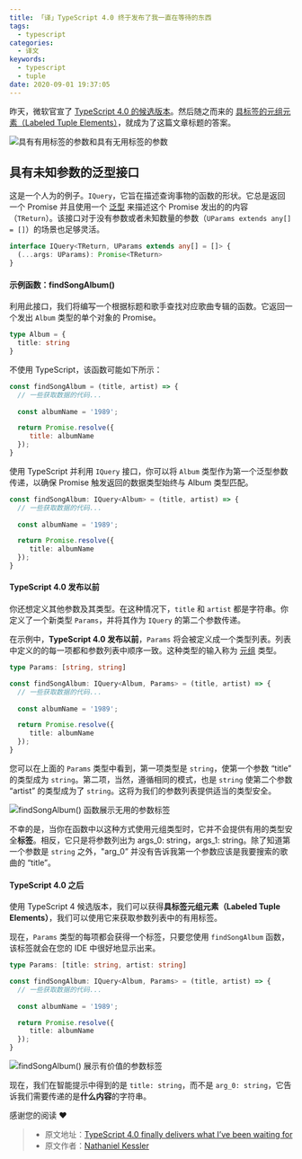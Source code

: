 ```yaml
---
title: 「译」TypeScript 4.0 终于发布了我一直在等待的东西
tags:
  - typescript
categories:
  - 译文
keywords:
  - typescript
  - tuple
date: 2020-09-01 19:37:05
---
```

昨天，微软官宣了 [TypeScript 4.0 的候选版本](https://devblogs.microsoft.com/typescript/announcing-typescript-4-0-rc)。然后随之而来的 [具标签的元组元素（Labeled Tuple Elements）](https://devblogs.microsoft.com/typescript/announcing-typescript-4-0-rc/#labeled-tuple-elements)，就成为了这篇文章标题的答案。

 <!-- more -->

![具有有用标签的参数和具有无用标签的参数](https://cdn-images-1.medium.com/max/2148/1*G00zmJivkNGN1L6fDo9vnQ.png)

## 具有未知参数的泛型接口

这是一个人为的例子。`IQuery`，它旨在描述查询事物的函数的形状。它总是返回一个 Promise 并且使用一个 [泛型](https://www.typescriptlang.org/docs/handbook/generics.html) 来描述这个 Promise 发出的的内容（`TReturn`）。该接口对于没有参数或者未知数量的参数（`UParams extends any[] = []`）的场景也足够灵活。

```ts
interface IQuery<TReturn, UParams extends any[] = []> {
  (...args: UParams): Promise<TReturn>
}
```

#### 示例函数：findSongAlbum()

利用此接口，我们将编写一个根据标题和歌手查找对应歌曲专辑的函数。它返回一个发出 `Album` 类型的单个对象的 Promise。

```ts
type Album = {
  title: string
}
```

不使用 TypeScript，该函数可能如下所示：

```js
const findSongAlbum = (title, artist) => {
  // 一些获取数据的代码...
  
  const albumName = '1989';

  return Promise.resolve({
     title: albumName
  });
}
```

使用 TypeScript 并利用 `IQuery` 接口，你可以将 `Album` 类型作为第一个泛型参数传递，以确保 Promise 触发返回的数据类型始终与 Album 类型匹配。

```ts
const findSongAlbum: IQuery<Album> = (title, artist) => {
  // 一些获取数据的代码...
  
  const albumName = '1989';

  return Promise.resolve({
     title: albumName
  });
}
```

#### TypeScript 4.0 发布以前

你还想定义其他参数及其类型。在这种情况下，`title` 和 `artist` 都是字符串。你定义了一个新类型 `Params`，并将其作为 `IQuery` 的第二个参数传递。

在示例中，**TypeScript 4.0 发布以前**，`Params` 将会被定义成一个类型列表。列表中定义的的每一项都和参数列表中顺序一致。这种类型的输入称为 [元组](https://www.typescriptlang.org/docs/handbook/basic-types.html#tuple) 类型。

```ts
type Params: [string, string]

const findSongAlbum: IQuery<Album, Params> = (title, artist) => {
  // 一些获取数据的代码...
  
  const albumName = '1989';

  return Promise.resolve({
     title: albumName
  });
}
```

您可以在上面的 `Params` 类型中看到，第一项类型是 `string`，使第一个参数 “title” 的类型成为 `string`。第二项，当然，遵循相同的模式，也是 `string` 使第二个参数 “artist” 的类型成为了 `string`。这将为我们的参数列表提供适当的类型安全。

![findSongAlbum() 函数展示无用的参数标签](https://user-images.githubusercontent.com/5164225/90373125-09174600-e0a4-11ea-8290-c7a976da28d8.gif)

不幸的是，当你在函数中以这种方式使用元组类型时，它并不会提供有用的类型安全**标签**。相反，它只是将参数列出为 args_0: string，args_1: string。除了知道第一个参数是 `string` 之外，"arg_0” 并没有告诉我第一个参数应该是我要搜索的歌曲的 “title”。

#### TypeScript 4.0 之后

使用 TypeScript 4 候选版本，我们可以获得**具标签元组元素（Labeled Tuple Elements）**，我们可以使用它来获取参数列表中的有用标签。

现在，`Params` 类型的每项都会获得一个标签，只要您使用 `findSongAlbum` 函数，该标签就会在您的 IDE 中很好地显示出来。

```ts
type Params: [title: string, artist: string]

const findSongAlbum: IQuery<Album, Params> = (title, artist) => {
  // 一些获取数据的代码...
  
  const albumName = '1989';

  return Promise.resolve({
     title: albumName
  });
}
```

![findSongAlbum() 展示有价值的参数标签](https://user-images.githubusercontent.com/5164225/90373135-0c123680-e0a4-11ea-8e49-4467ee3345e8.gif)

现在，我们在智能提示中得到的是 `title: string`，而不是 `arg_0: string`，它告诉我们需要传递的是**什么内容**的字符串。

感谢您的阅读 ❤

> * 原文地址：[TypeScript 4.0 finally delivers what I’ve been waiting for](https://medium.com/javascript-in-plain-english/typescript-4-0-i-want-a-list-of-generic-params-with-good-labels-c6087d2df935)
> * 原文作者：[Nathaniel Kessler](https://medium.com/@nathanielkessler)